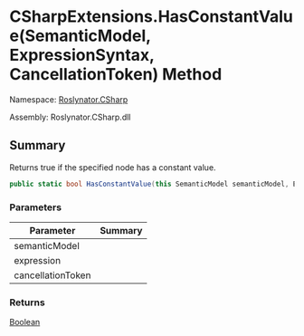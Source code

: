 # CSharpExtensions\.HasConstantValue\(SemanticModel, ExpressionSyntax, CancellationToken\) Method

Namespace: [Roslynator.CSharp](../../README.md)

Assembly: Roslynator\.CSharp\.dll

## Summary

Returns true if the specified node has a constant value\.

```csharp
public static bool HasConstantValue(this SemanticModel semanticModel, ExpressionSyntax expression, CancellationToken cancellationToken = default(CancellationToken))
```

### Parameters

| Parameter | Summary |
| --------- | ------- |
| semanticModel | |
| expression | |
| cancellationToken | |

### Returns

[Boolean](https://docs.microsoft.com/en-us/dotnet/api/system.boolean)


